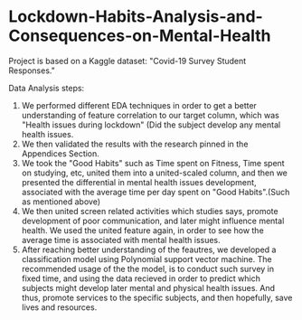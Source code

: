 # Lockdown-Habits-Analysis-and-Consequences-on-Mental-Health
Project is based on a Kaggle dataset: "Covid-19 Survey Student Responses."

Data Analysis steps:
1. We performed different EDA techniques in order to get a better understanding of feature correlation to our target column, which was "Health issues during lockdown" (Did the subject develop any mental health issues.
2. We then validated the results with the research pinned in the Appendices Section.
3. We took the "Good Habits" such as Time spent on Fitness, Time spent on studying, etc, united them into a united-scaled column, and then we presented the differential in mental health issues development, associated with the average time per day spent on "Good Habits".(Such as mentioned above)
4. We then united screen related activities which studies says, promote development of poor communication, and later might influence mental health. We used the united feature again, in order to see how the average time is associated with mental health issues.
5. After reaching better understanding of the feautres, we developed a classification model using Polynomial support vector machine. The recommended usage of the the model, is to conduct such survey in fixed time, and using the data recieved in order to predict which subjects might develop later mental and physical health issues. And thus, promote services to the specific subjects, and then hopefully, save lives and resources.
